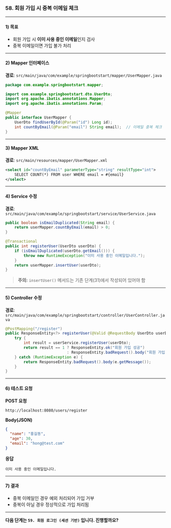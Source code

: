 ### 58. 회원 가입 시 중복 이메일 체크

---

#### 1) **목표**

* 회원 가입 시 **이미 사용 중인 이메일**인지 검사
* 중복 이메일이면 가입 불가 처리

---

#### 2) **Mapper 인터페이스**

**경로**: `src/main/java/com/example/springbootstart/mapper/UserMapper.java`

```java
package com.example.springbootstart.mapper;

import com.example.springbootstart.dto.UserDto;
import org.apache.ibatis.annotations.Mapper;
import org.apache.ibatis.annotations.Param;

@Mapper
public interface UserMapper {
    UserDto findUserById(@Param("id") Long id);
    int countByEmail(@Param("email") String email);  // 이메일 중복 체크
}
```

---

#### 3) **Mapper XML**

**경로**: `src/main/resources/mapper/UserMapper.xml`

```xml
<select id="countByEmail" parameterType="string" resultType="int">
    SELECT COUNT(*) FROM user WHERE email = #{email}
</select>
```

---

#### 4) **Service 수정**

**경로**: `src/main/java/com/example/springbootstart/service/UserService.java`

```java
public boolean isEmailDuplicated(String email) {
    return userMapper.countByEmail(email) > 0;
}

@Transactional
public int registerUser(UserDto userDto) {
    if (isEmailDuplicated(userDto.getEmail())) {
        throw new RuntimeException("이미 사용 중인 이메일입니다.");
    }
    return userMapper.insertUser(userDto);
}
```

> **주의:** `insertUser()` 메서드는 기존 단계(31)에서 작성되어 있어야 함

---

#### 5) **Controller 수정**

**경로**: `src/main/java/com/example/springbootstart/controller/UserController.java`

```java
@PostMapping("/register")
public ResponseEntity<?> registerUser(@Valid @RequestBody UserDto userDto) {
    try {
        int result = userService.registerUser(userDto);
        return result == 1 ? ResponseEntity.ok("회원 가입 성공")
                           : ResponseEntity.badRequest().body("회원 가입 실패");
    } catch (RuntimeException e) {
        return ResponseEntity.badRequest().body(e.getMessage());
    }
}
```

---

#### 6) **테스트 요청**

**POST 요청**

```
http://localhost:8080/users/register
```

**Body(JSON)**

```json
{
  "name": "홍길동",
  "age": 30,
  "email": "hong@test.com"
}
```

**응답**

```
이미 사용 중인 이메일입니다.
```

---

#### 7) **결과**

* 중복 이메일인 경우 예외 처리되어 가입 거부
* 중복이 아닐 경우 정상적으로 가입 처리됨

---

**다음 단계는 `59. 회원 로그인 (세션 기반)` 입니다. 진행할까요?**
